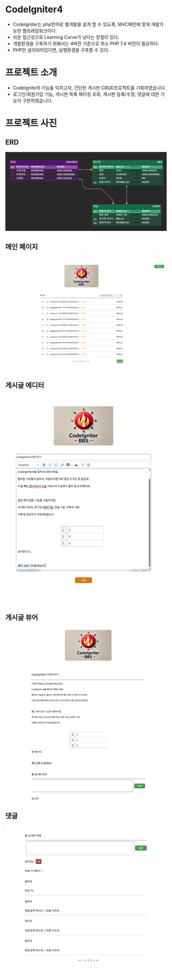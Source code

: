 # CodeIgniter4

- CodeIgniter는 php언어로 웹개발을 쉽게 할 수 있도록, MVC패턴에 맞게 개발가능한 웹프레임워크이다.
- 쉬운 접근성으로 Learning Curve가 낮다는 장점이 있다.
- 개발환경을 구축하기 위해서는 4버전 기준으로 최소 PHP 7.4 버전이 필요하다.
- PHP만 설치되어있다면, 실행환경을 구축할 수 있다.

# 프로젝트 소개

- CodeIgnite의 기능을 익히고자, 간단한 게시판 CRUD프로젝트를 기획하였습니다.
- 로그인/회원가입 기능, 게시판 목록 페이징 조회, 게시판 등록/수정, 댓글에 대한 기능이 구현하였습니다.

# 프로젝트 사진

## ERD
![ERD](doc/bbs-erd.png)

## 메인 페이지
![MAIN](doc/bbs-image-main.png)

## 게시글 에디터
![BBS-FORM](doc/bbs-edit.png)

## 게시글 뷰어
![BBS-VIEW](doc/bbs-view.png)

## 댓글
![CMNT](doc/cmnt.png)